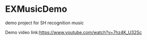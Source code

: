 # EXMusicDemo
demo project for SH recognition music

Demo video link:https://www.youtube.com/watch?v=7hz4K_U32Sc
